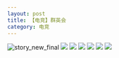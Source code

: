 ```yaml
---
layout: post
title: 【电竞】群英会
category: 电竞
---
```

![story_new_final](http://rdr022gcy.hd-bkt.clouddn.com/img/story_new_final_0322.png)
![](http://rdr022gcy.hd-bkt.clouddn.com/img/pel-220324-1.png)
![](http://rdr13xtfo.hd-bkt.clouddn.com/img/pel-paraboy-220530-1.jpg)
![](http://rdr022gcy.hd-bkt.clouddn.com/img/pel-220324-3.png)
![](http://rdr13xtfo.hd-bkt.clouddn.com/img/pel-hero-220531-1.jpg)
![](http://rdr13xtfo.hd-bkt.clouddn.com/img/pel-paraboy-220530-2.jpg)
![](http://rdr13xtfo.hd-bkt.clouddn.com/img/pel-paraboy-220530-3.jpg)
